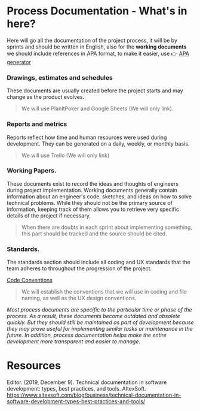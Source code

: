# Process Documentation - What's in here? <!-- {docsify-ignore} -->

Here will go all the documentation of the project process, it will be by sprints and should be written in English, also for the **working documents** we should include references in APA format, to make it easier, use 👉 [APA generator](https://www.scribbr.com/apa-citation-generator/)

### Drawings, estimates and schedules <!-- {docsify-ignore} -->
 These documents are usually created before the project starts and may change as the product evolves.
 > We will use PlanItPoker and Google Sheets (We will only link).

### Reports and metrics <!-- {docsify-ignore} -->
Reports reflect how time and human resources were used during development. They can be generated on a daily, weekly, or monthly basis.

> We will use Trello (We will only link)


### Working Papers. <!-- {docsify-ignore} -->
 These documents exist to record the ideas and thoughts of engineers during project implementation. Working documents generally contain information about an engineer's code, sketches, and ideas on how to solve technical problems. While they should not be the primary source of information, keeping track of them allows you to retrieve very specific details of the project if necessary.

> When there are doubts in each sprint about implementing something, this part should be tracked and the source should be cited.

### Standards. <!-- {docsify-ignore} -->
 The standards section should include all coding and UX standards that the team adheres to throughout the progression of the project.

 
 [Code Conventions](https://www.w3schools.com/js/js_conventions.asp "Code Conventions")
 > We will establish the conventions that we will use in coding and file naming, as well as the UX design conventions.

*Most process documents are specific to the particular time or phase of the process. As a result, these documents become outdated and obsolete quickly. But they should still be maintained as part of development because they may prove useful for implementing similar tasks or maintenance in the future. In addition, process documentation helps make the entire development more transparent and easier to manage.*

# Resources <!-- {docsify-ignore} -->
Editor. (2019, December 9). Technical documentation in software development: types, best practices, and tools. AltexSoft. https://www.altexsoft.com/blog/business/technical-documentation-in-software-development-types-best-practices-and-tools/
